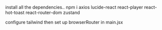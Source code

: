 install all the dependencies..
npm i axios lucide-react react-player react-hot-toast react-router-dom zustand

configure tailwind 
then set up browserRouter in main.jsx